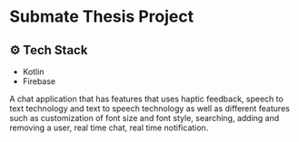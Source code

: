 # Submate Thesis Project

## ⚙️ Tech Stack

- Kotlin
- Firebase

A chat application that has features that uses haptic feedback, speech to text technology and text to speech technology as well as different features such as customization of font size and 
font style, searching, adding and removing a user, real time chat, real time notification.




